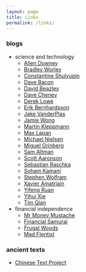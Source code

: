 ```yaml
---
layout: page
title: Links
permalink: /links/
---
```


### blogs

* science and technology
    * [Allen Downey](http://allendowney.blogspot.com/)
    * [Bradley Worley](http://geekysuavo.github.io/about.html)
    * [Constantine Shulyupin](http://makelinux.net/)
    * [Dave Bacon](http://dabacon.org/)
    * [David Beazley](https://www.dabeaz.com/index.html)
    * [Dave Cheney](https://dave.cheney.net)
    * [Derek Lowe](http://blogs.sciencemag.org/pipeline/)
    * [Erik Bernhardsson](https://erikbern.com/)
    * [Jake VanderPlas](https://jakevdp.github.io/)
    * [Jamie Wong](http://jamie-wong.com/)
    * [Martin Kleppmann](https://martin.kleppmann.com/)
    * [Max Lapan](https://medium.com/@shmuma)
    * [Michael Nielsen][nielsen]
    * [Miguel Grinberg](https://blog.miguelgrinberg.com/index)
    * [Sam Altman](http://blog.samaltman.com)
    * [Scott Aaronson](https://www.scottaaronson.com/blog/)
    * [Sebastian Raschka](https://sebastianraschka.com/blog/index.html)
    * [Soham Kamani](https://www.sohamkamani.com/blog)
    * [Stephen Wolfram](https://blog.stephenwolfram.com/)
    * [Xavier Amatriain](https://medium.com/@xamat)
    * [Yifeng Ruan](http://www.ruanyifeng.com/blog/)
    * [Yihui Xie](https://yihui.name/en/about/)
    * [Tim Qian](https://blog.t9t.io/)
* financial independence
    * [Mr Money Mustache](http://www.mrmoneymustache.com)
    * [Financial Samurai](https://www.financialsamurai.com/)
    * [Frugal Woods](http://www.frugalwoods.com)
    * [Mad FIentist](https://www.madfientist.com/)

### ancient texts

* [Chinese Text Project](http://ctext.org/)


[nielsen]: http://michaelnielsen.org/
